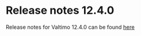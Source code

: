 # Release notes 12.4.0

Release notes for Valtimo 12.4.0 can be found [here](https://beta.docs-v2.valtimo.nl/release-notes/12.x.x/12.4.0)